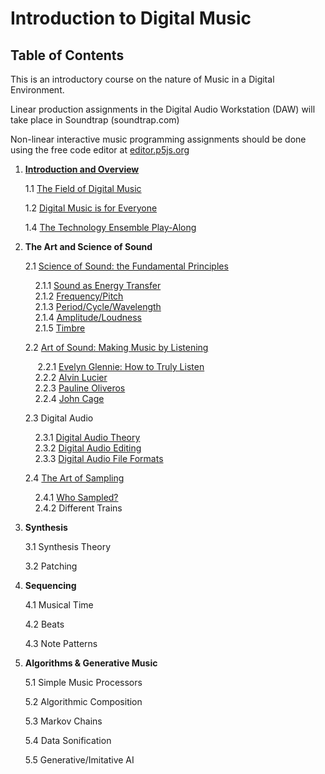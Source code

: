 <link href="markdown.css" rel="stylesheet"></link> 

# Introduction to Digital Music
## Table of Contents

This is an introductory course on the nature of Music in a Digital Environment. 

Linear production assignments in the Digital Audio Workstation (DAW) will take place in Soundtrap (soundtrap.com)

Non-linear interactive music programming assignments should be done using the free code editor at <a href="https://editor.p5js.org" target="_blank">editor.p5js.org</a>

1. [**Introduction and Overview**](lessons/part_1/1.intro.html)

    1.1 [The Field of Digital Music](lessons/part_1/1.1.field.html)
    
    1.2 [Digital Music is for Everyone](lessons/part_1/1.2.everyone.html)
   
    1.4 [The Technology Ensemble Play-Along](lessons/part_1/1.3.playalong.html)

2. **The Art and Science of Sound**

    2.1 [Science of Sound: the Fundamental Principles](lessons/part_2/2.1.science.html)
    
    &nbsp;&nbsp;&nbsp;&nbsp;2.1.1 [Sound as Energy Transfer](lessons/part_2/2.1.1.energy.html)<br>
    &nbsp;&nbsp;&nbsp;&nbsp;2.1.2 [Frequency/Pitch](lessons/part_2/2.1.2.frequency.html)<br>
    &nbsp;&nbsp;&nbsp;&nbsp;2.1.3 [Period/Cycle/Wavelength](lessons/part_2/2.1.3.period.html)<br>
    &nbsp;&nbsp;&nbsp;&nbsp;2.1.4 [Amplitude/Loudness](lessons/part_2/2.1.4.amplitude.html)<br>
    &nbsp;&nbsp;&nbsp;&nbsp;2.1.5 [Timbre](lessons/part_2/2.1.5.timbre.html)<br>

    2.2 [Art of Sound: Making Music by Listening](lessons/part_2/art.html)

    &nbsp;&nbsp;&nbsp;&nbsp; 2.2.1 [Evelyn Glennie: How to Truly Listen](lessons/part_2/2.2.1.glennie.html)<br>
    &nbsp;&nbsp;&nbsp;&nbsp;2.2.2 [Alvin Lucier](lessons/part_2/2.2.2.lucier.html)<br>
    &nbsp;&nbsp;&nbsp;&nbsp;2.2.3 [Pauline Oliveros](lessons/part_2/2.2.3.oliveros.html)<br>
    &nbsp;&nbsp;&nbsp;&nbsp;2.2.4 [John Cage](lessons/part_2/2.2.4.cage.html)

    2.3 Digital Audio
    
    &nbsp;&nbsp;&nbsp;&nbsp;2.3.1 [Digital Audio Theory](lessons/part_2/2.3.1.audio.html)<br>
    &nbsp;&nbsp;&nbsp;&nbsp;2.3.2 [Digital Audio Editing](lessons/part_2/2.3.2.editing.html)<br>
    &nbsp;&nbsp;&nbsp;&nbsp;2.3.3 [Digital Audio File Formats](lessons/part_2/2.3.3.formats.html)

    2.4 [The Art of Sampling](lessons/part_2/sampling.html)

    &nbsp;&nbsp;&nbsp;&nbsp;2.4.1 [Who Sampled?](lessons/part_2/2.4.1.whosampled.html)<br>
    &nbsp;&nbsp;&nbsp;&nbsp;2.4.2 Different Trains

3. **Synthesis**

    3.1 Synthesis Theory

    3.2 Patching

4. **Sequencing**

    4.1 Musical Time

    4.2 Beats

    4.3 Note Patterns

5. **Algorithms & Generative Music**

    5.1 Simple Music Processors

    5.2 Algorithmic Composition

    5.3 Markov Chains

    5.4 Data Sonification

    5.5 Generative/Imitative AI
